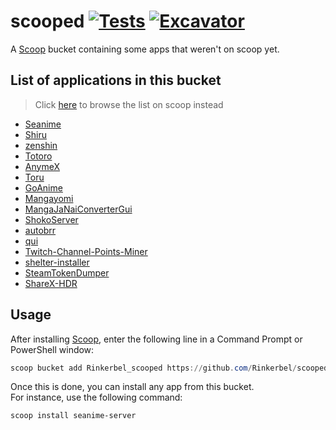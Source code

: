 # scooped [![Tests](https://github.com/Rinkerbel/scooped/actions/workflows/ci.yml/badge.svg)](https://github.com/Rinkerbel/scooped/actions/workflows/ci.yml) [![Excavator](https://github.com/Rinkerbel/scooped/actions/workflows/excavator.yml/badge.svg)](https://github.com/Rinkerbel/scooped/actions/workflows/excavator.yml)

A [Scoop](https://scoop.sh) bucket containing some apps that weren't on scoop yet.

## List of applications in this bucket

> Click [here](https://scoop.sh/#/apps?q=%22https%3A%2F%2Fgithub.com%2FRinkerbel%2Fscooped%22&o=false) to browse the list on scoop instead
- [Seanime](https://github.com/5rahim/seanime)
- [Shiru](https://github.com/rockinchaos/shiru)
- [zenshin](https://github.com/hitarth-gg/zenshin)
- [Totoro](https://github.com/insomniachi/Totoro)
- [AnymeX](https://github.com/RyanYuuki/AnymeX)
- [Toru](https://github.com/sweetbbak/toru)
- [GoAnime](https://github.com/alvarorichard/GoAnime)
- [Mangayomi](https://github.com/kodjodevf/mangayomi)
- [MangaJaNaiConverterGui](https://github.com/the-database/MangaJaNaiConverterGui)
- [ShokoServer](https://github.com/ShokoAnime/ShokoServer)
- [autobrr](https://github.com/autobrr/autobrr)
- [qui](https://github.com/autobrr/qui)
- [Twitch-Channel-Points-Miner](https://github.com/rdavydov/Twitch-Channel-Points-Miner-v2)
- [shelter-installer](https://github.com/uwu/shelter-installer)
- [SteamTokenDumper](https://github.com/SteamDatabase/SteamTokenDumper)
- [ShareX-HDR](https://github.com/GotoFinal/ShareX-HDR)

## Usage

After installing [Scoop](https://scoop.sh/), enter the following line in a
Command Prompt or PowerShell window:

```powershell
scoop bucket add Rinkerbel_scooped https://github.com/Rinkerbel/scooped
```

Once this is done, you can install any app from this bucket.\
For instance, use the following command:

```powershell
scoop install seanime-server
```
